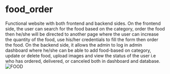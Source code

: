 # food_order
Functional website with both frontend and backend
sides. On the frontend side, the user can search for the food based
on the category, order the food then he/she will be directed to
another page where the user can increase the quantity of the food,
use his/her credentials to fill the form then order the food.
On the backend side, it allows the admin to log in admin
dashboard where he/she can be able to add food-based on
category, update or delete food, upload images and view the status
of the user i.e who has ordered, delivered, or canceled both in
dashboard and database.
![FOOD](https://user-images.githubusercontent.com/61048991/170859450-ecc2a8bf-8cb9-42a2-bf59-fd52f3f6150a.JPG)
